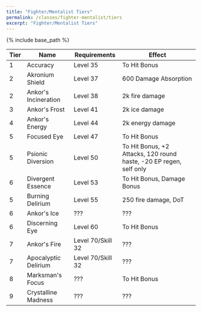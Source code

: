 ```yaml
---
title: "Fighter/Mentalist Tiers"
permalink: /classes/fighter-mentalist/tiers
excerpt: "Fighter/Mentalist Tiers"
---
```


{% include base_path %}

Tier | Name | Requirements | Effect
---- | ---- | ------------ | ------
1    | Accuracy               | Level 35 | To Hit Bonus
2    | Akronium Shield        | Level 37 | 600 Damage Absorption
2    | Ankor's Incineration   | Level 38 | 2k fire damage
3    | Ankor's Frost          | Level 41 | 2k ice damage
4    | Ankor's Energy         | Level 44 | 2k energy damage
5    | Focused Eye            | Level 47 | To Hit Bonus
5    | Psionic Diversion      | Level 50 | To Hit Bonus, +2 Attacks, 120 round haste, -20 EP regen, self only
6    | Divergent Essence      | Level 53 | To Hit Bonus, Damage Bonus
5    | Burning Delirium       | Level 55 | 250 fire damage, DoT
6    | Ankor's Ice            | ??? | ???
6    | Discerning Eye         | Level 60 | To Hit Bonus
7    | Ankor's Fire           | Level 70/Skill 32 | ???
7    | Apocalyptic Delirium   | Level 70/Skill 32 | ???
8    | Marksman's Focus       | ??? | To Hit Bonus
9    | Crystalline Madness    | ??? | ???
